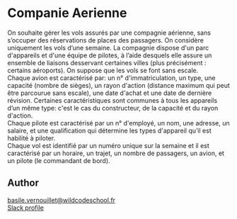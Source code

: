# Companie Aerienne

On souhaite gérer les vols assurés par une compagnie aérienne, sans s’occuper des réservations de places des passagers. On considère uniquement les vols d’une semaine. La compagnie dispose d'un parc d'appareils et d'une équipe de pilotes, à l’aide desquels elle assure un ensemble de liaisons desservant certaines villes (plus précisément : certains aéroports). On suppose que les vols se font sans escale.  
Chaque avion est caractérisé par: un n° d'immatriculation, un type, une capacité (nombre de sièges), un rayon d'action (distance maximum qui peut être parcourue sans escale), une date d'achat et une date de dernière révision.
Certaines caractéristiques sont communes à tous les appareils d’un même type: c'est le cas du constructeur, de la capacité et du rayon d'action.  
Chaque pilote est caractérisé par un n° d'employé, un nom, une adresse, un salaire, et une qualification qui détermine les types d'appareil qu’il est habilité à piloter.  
Chaque vol est identifié par un numéro unique sur la semaine et il est caractérisé par un horaire, un trajet, un nombre de passagers, un avion, et un pilote (le commandant de bord).

## Author

basile.vernouillet@wildcodeschool.fr  
[Slack profile](https://app.slack.com/client/T6SG2QGG2/DHK0VJU2V/user_profile/UHNCDGZ0F)
